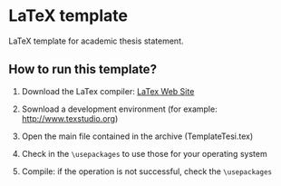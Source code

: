 # LaTeX template
LaTeX template for academic thesis statement. 

## How to run this template?
1. Download the LaTex compiler: [LaTex Web Site](https://www.latex-project.org/get/)

2. Sownload a development environment (for example: http://www.texstudio.org)

3. Open the main file contained in the archive (TemplateTesi.tex)

4. Check in the `\usepackages` to use those for your operating system

5. Compile: if the operation is not successful, check the `\usepackages`
